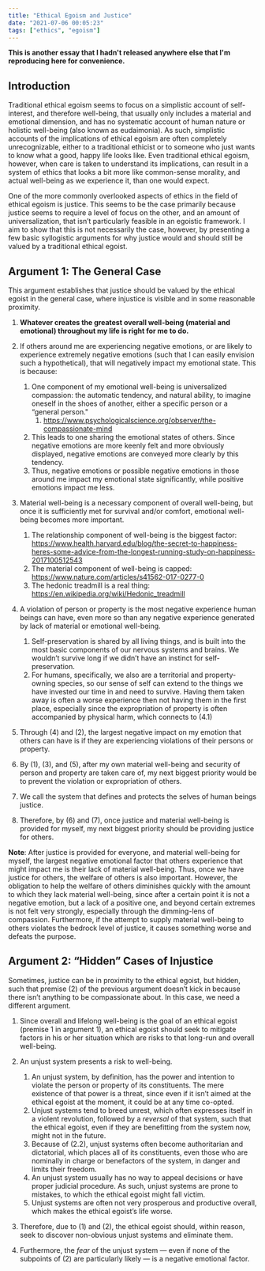 ```yaml
---
title: "Ethical Egoism and Justice"
date: "2021-07-06 00:05:23"
tags: ["ethics", "egoism"]
---
```


**This is another essay that I hadn't released anywhere else that I'm reproducing here for convenience.**

## **Introduction**

Traditional ethical egoism seems to focus on a simplistic account of self-interest, and therefore well-being, that usually only includes a material and emotional dimension, and has no systematic account of human nature or holistic well-being (also known as eudaimonia). As such, simplistic accounts of the implications of ethical egoism are often completely unrecognizable, either to a traditional ethicist or to someone who just wants to know what a good, happy life looks like. Even traditional ethical egoism, however, when care is taken to understand its implications, can result in a system of ethics that looks a bit more like common-sense morality, and actual well-being as we experience it, than one would expect.

One of the more commonly overlooked aspects of ethics in the field of ethical egoism is justice. This seems to be the case primarily because justice seems to require a level of focus on the other, and an amount of universalization, that isn’t particularly feasible in an egoistic framework. I aim to show that this is not necessarily the case, however, by presenting a few basic syllogistic arguments for why justice would and should still be valued by a traditional ethical egoist.

## **Argument 1: The General Case**

This argument establishes that justice should be valued by the ethical egoist in the general case, where injustice is visible and in some reasonable proximity.

1. **Whatever creates the greatest overall well-being (material and emotional) throughout my life is right for me to do.**
2. If others around me are experiencing negative emotions, or are likely to experience extremely negative emotions (such that I can easily envision such a hypothetical), that will negatively impact my emotional state. This is because:
   1. One component of my emotional well-being is universalized compassion: the automatic tendency, and natural ability, to imagine oneself in the shoes of another, either a specific person or a “general person."
      1. https://www.psychologicalscience.org/observer/the-compassionate-mind
   2. This leads to one sharing the emotional states of others. Since negative emotions are more keenly felt and more obviously displayed, negative emotions are conveyed more clearly by this tendency.
   3. Thus, negative emotions or possible negative emotions in those around me impact my emotional state significantly, while positive emotions impact me less.
3. Material well-being is a necessary component of overall well-being, but once it is sufficiently met for survival and/or comfort, emotional well-being becomes more important.

   1. The relationship component of well-being is the biggest factor: https://www.health.harvard.edu/blog/the-secret-to-happiness-heres-some-advice-from-the-longest-running-study-on-happiness-2017100512543
   2. The material component of well-being is capped: https://www.nature.com/articles/s41562-017-0277-0
   3. The hedonic treadmill is a real thing: https://en.wikipedia.org/wiki/Hedonic_treadmill 
4. A violation of person or property is the most negative experience human beings can have, even more so than any negative experience generated by lack of material or emotional well-being.
   1. Self-preservation is shared by all living things, and is built into the most basic components of our nervous systems and brains. We wouldn’t survive long if we didn’t have an instinct for self-preservation.
   2. For humans, specifically, we also are a territorial and property-owning species, so our sense of self can extend to the things we have invested our time in and need to survive. Having them taken away is often a worse experience then not having them in the first place, especially since the expropriation of property is often accompanied by physical harm, which connects to (4.1)
5. Through (4) and (2), the largest negative impact on my emotion that others can have is if they are experiencing violations of their persons or property.
6. By (1), (3), and (5), after my own material well-being and security of person and property are taken care of, my next biggest priority would be to prevent the violation or expropriation of others.
7. We call the system that defines and protects the selves of human beings justice.
8. Therefore, by (6) and (7), once justice and material well-being is provided for myself, my next biggest priority should be providing justice for others.

**Note**: After justice is provided for everyone, and material well-being for myself, the largest negative emotional factor that others experience that might impact me is their lack of material well-being. Thus, once we have justice for others, the welfare of others is also important. However, the obligation to help the welfare of others diminishes quickly with the amount to which they lack material well-being, since after a certain point it is not a negative emotion, but a lack of a positive one, and beyond certain extremes is not felt very strongly, especially through the dimming-lens of compassion. Furthermore, if the attempt to supply material well-being to others violates the bedrock level of justice, it causes something worse and defeats the purpose.

## **Argument 2: “Hidden” Cases of Injustice**

Sometimes, justice can be in proximity to the ethical egoist, but hidden, such that premise (2) of the previous argument doesn’t kick in because there isn’t anything to be compassionate about. In this case, we need a different argument.

1. Since overall and lifelong well-being is the goal of an ethical egoist (premise 1 in argument 1), an ethical egoist should seek to mitigate factors in his or her situation which are risks to that long-run and overall well-being.

2. An unjust system presents a risk to well-being.

   1. An unjust system, by definition, has the power and intention to violate the person or property of its constituents. The mere existence of that power is a threat, since even if it isn’t aimed at the ethical egoist at the moment, it could be at any time co-opted.
   2. Unjust systems tend to breed unrest, which often expresses itself in a violent revolution, followed by a *reversal* of that system, such that the ethical egoist, even if they are benefitting from the system now, might not in the future.
   3. Because of (2.2), unjust systems often become authoritarian and dictatorial, which places all of its constituents, even those who are nominally in charge or benefactors of the system, in danger and limits their freedom.
   4. An unjust system usually has no way to appeal decisions or have proper judicial procedure. As such, unjust systems are prone to mistakes, to which the ethical egoist might fall victim.
   5. Unjust systems are often not very prosperous and productive overall, which makes the ethical egoist’s life worse.

4. Therefore, due to (1) and (2), the ethical egoist should, within reason, seek to discover non-obvious unjust systems and eliminate them.

5. Furthermore, the *fear* of the unjust system — even if none of the subpoints of (2) are particularly likely — is a negative emotional factor.
